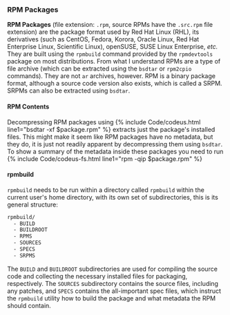### RPM Packages
**RPM Packages** (file extension: `.rpm`, source RPMs have the `.src.rpm` file extension) are the package format used by Red Hat Linux (RHL), its derivatives (such as CentOS, Fedora, Korora, Oracle Linux, Red Hat Enterprise Linux, Scientific Linux), openSUSE, SUSE Linux Enterprise, *etc.* They are built using the `rpmbuild` command provided by the `rpmdevtools` package on most distributions. From what I understand RPMs are a type of file archive (which can be extracted using the `bsdtar` or `rpm2cpio` commands). They are not `ar` archives, however. RPM is a binary package format, although a source code version also exists, which is called a SRPM. SRPMs can also be extracted using `bsdtar`.

#### RPM Contents
Decompressing RPM packages using {% include Code/codeus.html line1="bsdtar -xf $package.rpm" %} extracts just the package's installed files. This might make it seem like RPM packages have no metadata, but they do, it is just not readily apparent by decompressing them using `bsdtar`. To show a summary of the metadata inside these packages you need to run {% include Code/codeus-fs.html line1="rpm -qip $package.rpm" %}

#### rpmbuild
`rpmbuild` needs to be run within a directory called `rpmbuild` within the current user's home directory, with its own set of subdirectories, this is its general structure:

~~~ bash
rpmbuild/
  - BUILD
  - BUILDROOT
  - RPMS
  - SOURCES
  - SPECS
  - SRPMS
~~~

The `BUILD` and `BUILDROOT` subdirectories are used for compiling the source code and collecting the necessary installed files for packaging, respectively. The `SOURCES` subdirectory contains the source files, including any patches, and `SPECS` contains the all-important spec files, which instruct the `rpmbuild` utility how to build the package and what metadata the RPM should contain.
